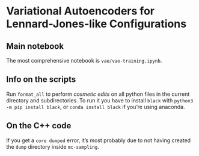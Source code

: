 # Variational Autoencoders for Lennard-Jones-like Configurations
## Main notebook
The most comprehensive notebook is `vae/vae-training.ipynb`.

## Info on the scripts
Run `format_all` to perform *cosmetic edits* on all python files in the
current directory and subdirectories. To run it you have to install `black`
with `python3 -m pip install black`, or `conda install black` if you’re
using anaconda.

## On the C++ code
If you get a `core dumped` error, it’s most probably due to not having
created the `dump` directory inside `mc-sampling`.
